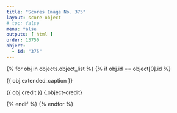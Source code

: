 ```yaml
---
title: "Scores Image No. 375"
layout: score-object
# toc: false
menu: false
outputs: [ html ]
order: 13750
object:
  - id: "375"
---
```


{% for obj in objects.object_list %}
{% if obj.id == object[0].id %}

{{ obj.extended_caption }}

{{ obj.credit }} {.object-credit}

{% endif %}
{% endfor %}

